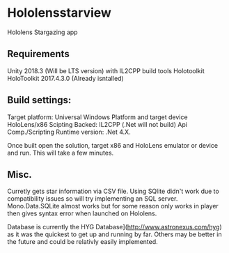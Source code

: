 # Hololensstarview
Hololens Stargazing app


## Requirements
Unity 2018.3 (Will be LTS version) with IL2CPP build tools
Holotoolkit HoloToolkit 2017.4.3.0 (Already isntalled)
## Build settings: 
Target platform: Universal Windows Platform and target device HoloLens/x86
Scipting Backed: IL2CPP (.Net will not build)
Api Comp./Scripting Runtime version: .Net 4.X.

Once built open the solution, target x86 and HoloLens emulator or device and run. This will take a few minutes.



## Misc.
Curretly gets star information via CSV file. 
Using SQlite didn't work due to compatibility issues so will try implementing an SQL server.
Mono.Data.SQLite almost works but for some reason only works in player then gives syntax error when launched on Hololens.

Database is currently the HYG Database](http://www.astronexus.com/hyg)  as it was the quickest to get up and running by far. 
Others may be better in the future and could be relativly easily implemented.

